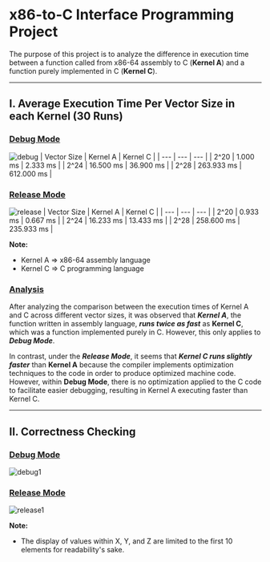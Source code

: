 # x86-to-C Interface Programming Project
The purpose of this project is to analyze the difference in execution time between a function called from x86-64 assembly to C (**Kernel A**) and a function purely implemented in C (**Kernel C**).

---

## I. Average Execution Time Per Vector Size in each Kernel (30 Runs)
### <u>Debug Mode</u>

![debug](https://github.com/Tasha1403/x86-to-C_HarwL_CabuM/assets/115960087/054db7d4-8a5f-431c-b291-4cf20e205c38)
| Vector Size | Kernel A | Kernel C |
| --- | --- | --- |
| 2^20 | 1.000 ms |  2.333 ms |
| 2^24 | 16.500 ms |  36.900 ms |
| 2^28 | 263.933 ms |  612.000 ms |

### <u>Release Mode</u>

![release](https://github.com/Tasha1403/x86-to-C_HarwL_CabuM/assets/115960087/32cddd8f-8daf-4cb4-8e05-2ca3c61e447e)
| Vector Size | Kernel A | Kernel C |
| --- | --- | --- |
| 2^20 | 0.933 ms | 0.667 ms |
| 2^24 | 16.233 ms | 13.433 ms |
| 2^28 | 258.600  ms | 235.933 ms |

**Note:**
- Kernel A => x86-64 assembly language
- Kernel C => C programming language

### <u>Analysis</u>
After analyzing the comparison between the execution times of Kernel A and C across different vector sizes, it was observed that ***Kernel A***, the function written in assembly language, ***runs twice as fast*** as **Kernel C**, which was a function implemented purely in C. However, this only applies to ***Debug Mode***. 

In contrast, under the ***Release Mode***, it seems that ***Kernel C runs slightly faster*** than **Kernel A** because the compiler implements optimization techniques to the code in order to produce optimized machine code. However, within **Debug Mode**, there is no optimization applied to the C code to facilitate easier debugging, resulting in Kernel A executing faster than Kernel C.

---

## II. Correctness Checking
### <u>Debug Mode</u>
![debug1](https://github.com/Tasha1403/x86-to-C_HarwL_CabuM/assets/115960087/053bdae7-25eb-46ba-bf87-8e4a8408b37f)

### <u>Release Mode</u>
![release1](https://github.com/Tasha1403/x86-to-C_HarwL_CabuM/assets/115960087/ee2e673c-c783-4d49-a4f8-460cdb7894d7)

**Note:**
- The display of values within X, Y, and Z are limited to the first 10 elements for readability's sake.

